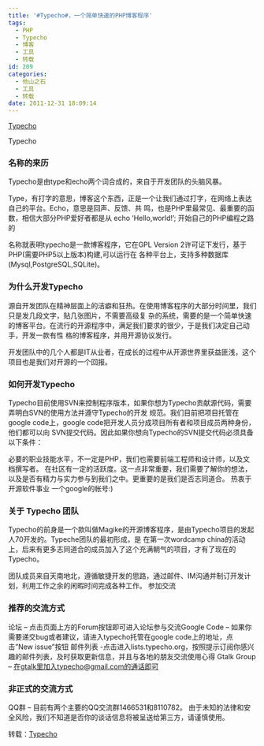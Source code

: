 ```yaml
---
title: '#Typecho#，一个简单快速的PHP博客程序'
tags:
  - PHP
  - Typecho
  - 博客
  - 工具
  - 转载
id: 209
categories:
  - 他山之石
  - 工具
  - 转载
date: 2011-12-31 18:09:14
---
```


[Typecho](http://typecho.org/about#top)

Typecho

### 名称的来历

Typecho是由type和echo两个词合成的，来自于开发团队的头脑风暴。

Type，有打字的意思，博客这个东西，正是一个让我们通过打字，在网络上表达自己的平台。Echo，意思是回声、反馈、共
鸣，也是PHP里最常见、最重要的函数，相信大部分PHP爱好者都是从 echo ‘Hello,world!’; 开始自己的PHP编程之路的

名称就表明typecho是一款博客程序，它在GPL Version 2许可证下发行，基于PHP(需要PHP5以上版本)构建,可以运行在
各种平台上，支持多种数据库(Mysql,PostgreSQL,SQLite)。

### 为什么开发Typecho

源自开发团队在精神层面上的洁癖和狂热。在使用博客程序的大部分时间里，我们只是发几段文字，贴几张图片，不需要高级复
杂的系统，需要的是一个简单快速的博客平台。在流行的开源程序中，满足我们要求的很少，于是我们决定自己动手，开发一款有性
格的博客程序，并用开源协议发行。

开发团队中的几个人都是IT从业者，在成长的过程中从开源世界里获益匪浅，这个项目也是我们对开源的一个回报。

### 如何开发Typecho

Typecho目前使用SVN来控制程序版本，如果你想为Typecho贡献源代码，需要弄明白SVN的使用方法并遵守Typecho的开发
规范。我们目前把项目托管在google code上，google code把开发人员分成项目所有者和项目成员两种身份，他们都可以向
SVN提交代码。因此如果你想向Typecho的SVN提交代码必须具备以下条件：

必要的职业技能水平，不一定是PHP，我们也需要前端工程师和设计师，以及文档撰写者。
在社区有一定的活跃度。这一点非常重要，我们需要了解你的想法，以及是否有精力与实力参与到我们之中。更重要的是我们是否志同道合。
热衷于开源软件事业
一个google的帐号:)

### 关于 Typecho 团队

Typecho的前身是一个款叫做Magike的开源博客程序，是由Typecho项目的发起人70开发的。Typeche团队的最初形成，是
在第一次wordcamp china的活动上，后来有更多志同道合的成员加入了这个充满朝气的项目，才有了现在的Typecho。

团队成员来自天南地北，遵循敏捷开发的思路，通过邮件、IM沟通并制订开发计划，利用工作之余的闲暇时间完成各种工作。
参加交流

### 推荐的交流方式

论坛 – 点击页面上方的Forum按钮即可进入论坛参与交流Google Code – 如果你需要递交bug或者建议，请进入typecho托管在google code上的地址，点击”New issue”按钮
邮件列表 -点击进入lists.typecho.org，按照提示订阅你感兴趣的邮件列表，及时获取更新信息，并且与各地的朋友交流使用心得
Gtalk Group – 在gtalk里加入typecho@gmail.com的通话即可

### 非正式的交流方式

QQ群 – 目前有两个主要的QQ交流群1466531和8110782。
由于未知的法律和安全风险，我们不知道是否你的谈话信息将被呈送给第三方，请谨慎使用。

转载：[Typecho](http://typecho.org/about#top)
